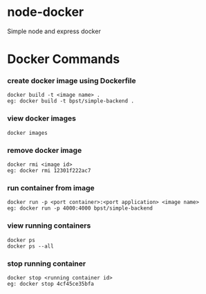 # node-docker
Simple node and express docker 

# Docker Commands

### create docker image using Dockerfile
```
docker build -t <image name> .
eg: docker build -t bpst/simple-backend .
```

### view docker images
```
docker images
```

### remove docker image
```
docker rmi <image id>
eg: docker rmi 12301f222ac7
```

### run container from image
```
docker run -p <port container>:<port application> <image name>
eg: docker run -p 4000:4000 bpst/simple-backend
```

### view running containers
```
docker ps
docker ps --all
```

### stop running container
```
docker stop <running container id>
eg: docker stop 4cf45ce35bfa
```